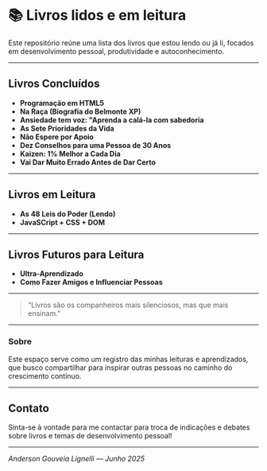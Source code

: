 # 📚 Livros lidos e em leitura

Este repositório reúne uma lista dos livros que estou lendo ou já li, focados em desenvolvimento pessoal, produtividade e autoconhecimento.  

---

## Livros Concluídos 

- **Programação em HTML5**  
- **Na Raça (Biografia do Belmonte XP)**  
- **Ansiedade tem voz: "Aprenda a calá-la com sabedoria**  
- **As Sete Prioridades da Vida**  
- **Não Espere por Apoio**  
- **Dez Conselhos para uma Pessoa de 30 Anos**  
- **Kaizen: 1% Melhor a Cada Dia**  
- **Vai Dar Muito Errado Antes de Dar Certo**  

---

## Livros em Leitura

- **As 48 Leis do Poder (Lendo)**  
- **JavaSCript + CSS + DOM**  

---

## Livros Futuros para Leitura

- **Ultra-Aprendizado**  
- **Como Fazer Amigos e Influenciar Pessoas**
  

---

> “Livros são os companheiros mais silenciosos, mas que mais ensinam.”  

---

### Sobre

Este espaço serve como um registro das minhas leituras e aprendizados, que busco compartilhar para inspirar outras pessoas no caminho do crescimento contínuo.

---

## Contato

Sinta-se à vontade para me contactar para troca de indicações e debates sobre livros e temas de desenvolvimento pessoal!

---

*Anderson Gouveia Lignelli — Junho 2025*

